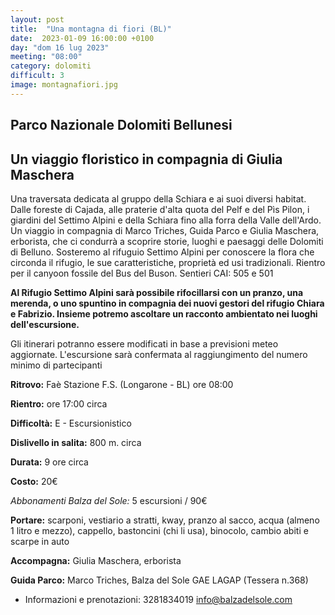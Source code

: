 ```yaml
---
layout: post
title:  "Una montagna di fiori (BL)"
date:  2023-01-09 16:00:00 +0100
day: "dom 16 lug 2023"
meeting: "08:00"
category: dolomiti 
difficult: 3
image: montagnafiori.jpg
---
```


## Parco Nazionale Dolomiti Bellunesi
## Un viaggio floristico in compagnia di Giulia Maschera

Una traversata dedicata al gruppo della Schiara e ai suoi diversi habitat. Dalle foreste di Cajada, alle praterie d'alta quota del Pelf e del Pìs Pilon, i giardini del Settimo Alpini e della Schiara fino alla forra della Valle dell'Ardo.
Un viaggio in compagnia di Marco Triches, Guida Parco e Giulia Maschera, erborista, che ci condurrà a scoprire storie, luoghi e paesaggi delle Dolomiti di Belluno.
Sosteremo al rifuguio Settimo Alpini per conoscere la flora che circonda il rifugio, le sue caratteristiche, proprietà ed usi tradizionali.
Rientro per il canyoon fossile del Bus del Buson.
Sentieri CAI: 505 e 501

**Al Rifugio Settimo Alpini sarà possibile rifocillarsi con un pranzo, una merenda, o uno spuntino in compagnia dei nuovi gestori del rifugio Chiara e Fabrizio. Insieme potremo ascoltare un racconto ambientato nei luoghi dell'escursione.**

Gli itinerari potranno essere modificati in base a previsioni meteo aggiornate.
L'escursione sarà confermata al raggiungimento del numero minimo di partecipanti

**Ritrovo:** Faè Stazione F.S. (Longarone - BL) ore 08:00

**Rientro:** ore 17:00 circa 

**Difficoltà:** E - Escursionistico

**Dislivello in salita:**  800 m. circa

**Durata:** 9 ore circa

**Costo:** 20€

*Abbonamenti Balza del Sole:* 5 escursioni / 90€

**Portare:** scarponi, vestiario a stratti, kway, pranzo al sacco, acqua (almeno 1 litro e mezzo), cappello, bastoncini (chi li usa), binocolo, cambio abiti e scarpe in auto

**Accompagna:** Giulia Maschera, erborista

**Guida Parco:** Marco Triches, Balza del Sole GAE LAGAP (Tessera n.368)
* Informazioni e prenotazioni:    3281834019    info@balzadelsole.com

  
